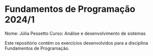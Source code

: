 
# Fundamentos de Programação 2024/1

Nome: Júlia Pessetto
Curso: Análise e desenvolvimento de sistemas

Este repositório contém os exercícios desenvolvidos para a disciplina Fundamentos de Programação.
